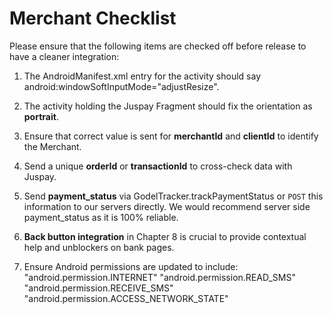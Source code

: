 # Merchant Checklist

Please ensure that the following items are checked off before release to have a cleaner integration:

1. The AndroidManifest.xml entry for the activity should say android:windowSoftInputMode="adjustResize".

2. The activity holding the Juspay Fragment should fix the orientation as **portrait**.

3. Ensure that correct value is sent for **merchantId** and **clientId** to identify the Merchant.

4. Send a unique **orderId** or **transactionId** to cross-check data with Juspay.

5. Send **payment_status** via GodelTracker.trackPaymentStatus or `POST` this information to our servers directly. We would recommend server side payment_status as it is 100% reliable.

6. **Back button integration** in Chapter 8 is crucial to provide contextual help and unblockers on bank pages.

7. Ensure Android permissions are updated to include:
"android.permission.INTERNET"
"android.permission.READ_SMS"
"android.permission.RECEIVE_SMS"
"android.permission.ACCESS_NETWORK_STATE"

